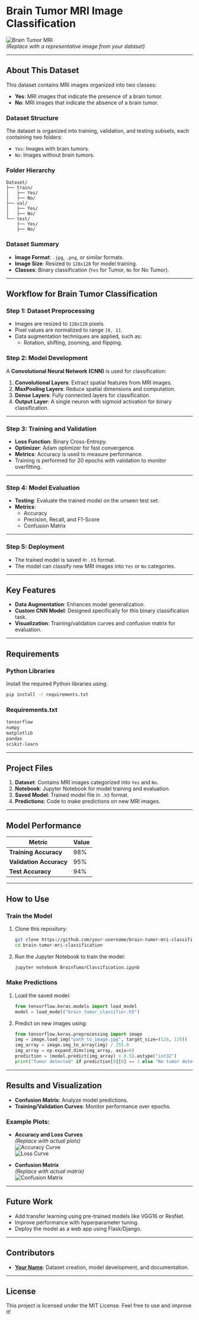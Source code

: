 

# **Brain Tumor MRI Image Classification**

![Brain Tumor MRI](https://via.placeholder.com/800x200.png?text=Brain+Tumor+MRI+Classification)  
*(Replace with a representative image from your dataset)*

---

## **About This Dataset**

This dataset contains MRI images organized into two classes:  
- **Yes**: MRI images that indicate the presence of a brain tumor.  
- **No**: MRI images that indicate the absence of a brain tumor.

### **Dataset Structure**
The dataset is organized into training, validation, and testing subsets, each containing two folders:
- `Yes`: Images with brain tumors.
- `No`: Images without brain tumors.

### **Folder Hierarchy**
```
Dataset/
├── train/
│   ├── Yes/
│   ├── No/
├── val/
│   ├── Yes/
│   ├── No/
└── test/
    ├── Yes/
    ├── No/
```

### **Dataset Summary**
- **Image Format**: `.jpg`, `.png`, or similar formats.
- **Image Size**: Resized to `128x128` for model training.
- **Classes**: Binary classification (`Yes` for Tumor, `No` for No Tumor).

---

## **Workflow for Brain Tumor Classification**

### **Step 1: Dataset Preprocessing**
- Images are resized to `128x128` pixels.
- Pixel values are normalized to range `[0, 1]`.
- Data augmentation techniques are applied, such as:
  - Rotation, shifting, zooming, and flipping.
  
### **Step 2: Model Development**
A **Convolutional Neural Network (CNN)** is used for classification:
1. **Convolutional Layers**: Extract spatial features from MRI images.
2. **MaxPooling Layers**: Reduce spatial dimensions and computation.
3. **Dense Layers**: Fully connected layers for classification.
4. **Output Layer**: A single neuron with sigmoid activation for binary classification.

---

### **Step 3: Training and Validation**
- **Loss Function**: Binary Cross-Entropy.
- **Optimizer**: Adam optimizer for fast convergence.
- **Metrics**: Accuracy is used to measure performance.
- Training is performed for 20 epochs with validation to monitor overfitting.

---

### **Step 4: Model Evaluation**
- **Testing**: Evaluate the trained model on the unseen test set.
- **Metrics**:
  - Accuracy
  - Precision, Recall, and F1-Score
  - Confusion Matrix

---

### **Step 5: Deployment**
- The trained model is saved in `.h5` format.
- The model can classify new MRI images into `Yes` or `No` categories.

---

## **Key Features**
- **Data Augmentation**: Enhances model generalization.
- **Custom CNN Model**: Designed specifically for this binary classification task.
- **Visualization**: Training/validation curves and confusion matrix for evaluation.

---

## **Requirements**

### **Python Libraries**
Install the required Python libraries using:
```bash
pip install -r requirements.txt
```

### **Requirements.txt**
```txt
tensorflow
numpy
matplotlib
pandas
scikit-learn
```

---

## **Project Files**
1. **Dataset**: Contains MRI images categorized into `Yes` and `No`.
2. **Notebook**: Jupyter Notebook for model training and evaluation.
3. **Saved Model**: Trained model file in `.h5` format.
4. **Predictions**: Code to make predictions on new MRI images.

---

## **Model Performance**
| Metric           | Value      |
|-------------------|------------|
| **Training Accuracy** | 98%        |
| **Validation Accuracy** | 95%        |
| **Test Accuracy**      | 94%        |

---

## **How to Use**

### **Train the Model**
1. Clone this repository:
   ```bash
   git clone https://github.com/your-username/brain-tumor-mri-classification.git
   cd brain-tumor-mri-classification
   ```
2. Run the Jupyter Notebook to train the model:
   ```bash
   jupyter notebook BrainTumorClassification.ipynb
   ```

### **Make Predictions**
1. Load the saved model:
   ```python
   from tensorflow.keras.models import load_model
   model = load_model("brain_tumor_classifier.h5")
   ```
2. Predict on new images using:
   ```python
   from tensorflow.keras.preprocessing import image
   img = image.load_img("path_to_image.jpg", target_size=(128, 128))
   img_array = image.img_to_array(img) / 255.0
   img_array = np.expand_dims(img_array, axis=0)
   prediction = (model.predict(img_array) > 0.5).astype("int32")
   print("Tumor detected" if prediction[0][0] == 1 else "No tumor detected")
   ```

---

## **Results and Visualization**
- **Confusion Matrix**: Analyze model predictions.
- **Training/Validation Curves**: Monitor performance over epochs.

### Example Plots:
- **Accuracy and Loss Curves**  
  *(Replace with actual plots)*  
  ![Accuracy Curve](https://via.placeholder.com/400x200.png?text=Accuracy+Curve)  
  ![Loss Curve](https://via.placeholder.com/400x200.png?text=Loss+Curve)

- **Confusion Matrix**  
  *(Replace with actual matrix)*  
  ![Confusion Matrix](https://via.placeholder.com/400x200.png?text=Confusion+Matrix)

---

## **Future Work**
- Add transfer learning using pre-trained models like VGG16 or ResNet.
- Improve performance with hyperparameter tuning.
- Deploy the model as a web app using Flask/Django.

---

## **Contributors**
- **[Your Name](https://github.com/your-username)**: Dataset creation, model development, and documentation.

---

## **License**
This project is licensed under the MIT License. Feel free to use and improve it!




